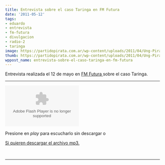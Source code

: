 ```yaml
---
title: Entrevista sobre el caso Taringa en FM Futura
date: '2011-05-12'
tags:
- eduardo
- entrevista
- fm-futura
- divulgacion
- radio-2
- taringa
image: https://partidopirata.com.ar/wp-content/uploads/2011/04/Ung-Pirat-gubben1.png
thumb: https://partidopirata.com.ar/wp-content/uploads/2011/04/Ung-Pirat-gubben1.png
wppost_name: entrevista-sobre-el-caso-taringa-en-fm-futura
---
```


Entrevista realizada el 12 de mayo en <a href="http://fmfutura.com.ar/" target="_blank">FM Futura </a> sobre el caso Taringa.

<hr />

<object id="player651641" width="240" height="133" type="application/x-shockwave-flash" data="http://www.ivoox.com/playerivoox_ee_651641_1.html"><param name="movie" value="http://www.ivoox.com/playerivoox_ee_651641_1.html" /><param name="AllowScriptAccess" value="always" /><param name="allowFullScreen" value="true" /><param name="wmode" value="transparent" /><embed type="application/x-shockwave-flash" width="240" height="133" src="http://www.ivoox.com/playerivoox_ee_651641_1.html" allowfullscreen="true" wmode="transparent" allowscriptaccess="always"></embed></object>

Presione en <em>play</em> para escucharlo sin descargar o

<a href="http://www.ivoox.com/reportaje-fm-futura_md_651641_1.mp3" target="_blank">Si quieren descargar el archivo mp3.</a>

&nbsp;

<hr />
